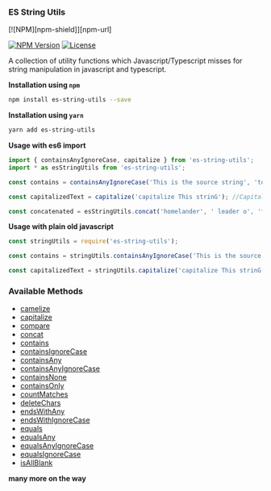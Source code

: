### ES String Utils 
[![NPM][npm-shield]][npm-url]

[![NPM Version](https://img.shields.io/npm/v/es-string-utils.svg?branch=master)](https://www.npmjs.com/package/es-string-utils)
[![License](https://img.shields.io/npm/l/es-string-utils.svg)](https://github.com/iaman0004/es-string-utils/blob/master/LICENSE)

A collection of utility functions which Javascript/Typescript misses for string manipulation in javascript and typescript.

**Installation using `npm`**
```sh
npm install es-string-utils --save
```

**Installation using `yarn`**
```sh
yarn add es-string-utils
```

**Usage with es6 import**
```ts
import { containsAnyIgnoreCase, capitalize } from 'es-string-utils';
import * as esStringUtils from 'es-string-utils';

const contains = containsAnyIgnoreCase('This is the source string', 'tocheck'); //false

const capitalizedText = capitalize('capitalize This strinG'); //Capitalize This String

const concatenated = esStringUtils.concat('homelander', ' leader o', 'f V7'); //homelander leader of V7
```

**Usage with plain old javascript**
```js
const stringUtils = require('es-string-utils');

const contains = stringUtils.containsAnyIgnoreCase('This is the source string', 'tocheck'); //false

const capitalizedText = stringUtils.capitalize('capitalize This strinG'); //Capitalize This String
```

### Available Methods
* [camelize](utils/camelize.ts)
* [capitalize](utils/capitalize.ts)
* [compare](utils/compare.ts)
* [concat](utils/concat.ts)
* [contains](utils/contains.ts)
* [containsIgnoreCase](utils/containsAnyIgnoreCase.ts)
* [containsAny](utils/containsAny.ts)
* [containsAnyIgnoreCase](utils/containsAnyIgnoreCase.ts)
* [containsNone](utils/containsNone.ts)
* [containsOnly](utils/containsOnly.ts)
* [countMatches](utils/countMatches.ts)
* [deleteChars](utils/deleteChars.ts)
* [endsWithAny](utils/endsWithAny.ts)
* [endsWithIgnoreCase](utils/endsWithAnyIgnoreCase.ts)
* [equals](utils/equals.ts)
* [equalsAny](utils/equalsAny.ts)
* [equalsAnyIgnoreCase](utils/equalsAnyIgnoreCase.ts)
* [equalsIgnoreCase](utils/equalsIgnoreCase.ts)
* [isAllBlank](utils/isAllBlank.ts)

**many more on the way**
